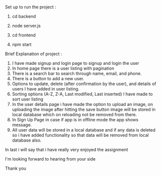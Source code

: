 Set up to run the project : 

1) cd backend
2) node server.js

3) cd frontend
4) npm start






Brief Explanation of project : 

1) I have made signup and login page to signup and login the user
2) In home page there is a user listing with pagination
3) There is a search bar to search through name, email, and phone.
4) There is a button to add a new user.
5) Options to update, delete (after confirmation by the user),  and details of users I have added in user listing.
6) Sorting options (A-Z, Z-A, Last modified, Last inserted) I have made to sort user listing
7) In the user details page i have made the option to upload an image, on uploading the image after hitting the save button image will be stored in local database which on reloading not be removed from there.
8) In Sign Up Page in case if app is in offline mode the app shows message.
9) All user data will be stored in a local database and if any data is deleted so i have added functionality so that data will be removed from local database also.



In last i will say that i have really very enjoyed the assignment

I'm looking forward to hearing from your side

Thank you 
    
